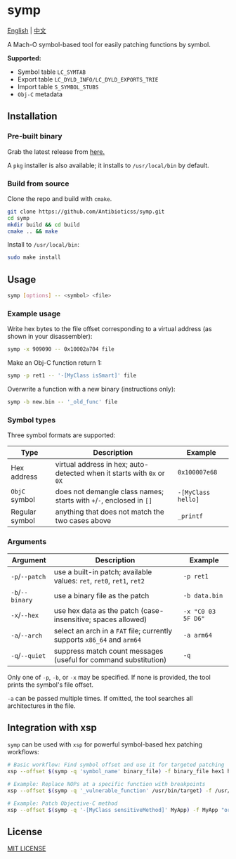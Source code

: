 # symp

[English](README.md) | [中文](README.zh-CN.md)

A Mach-O symbol-based tool for easily patching functions by symbol.

**Supported:**

 - Symbol table `LC_SYMTAB`
 - Export table `LC_DYLD_INFO/LC_DYLD_EXPORTS_TRIE`
 - Import table `S_SYMBOL_STUBS`
 - `Obj-C` metadata

## Installation

### Pre-built binary

Grab the latest release from
[here.](https://github.com/Antibioticss/symp/releases/latest)

A `pkg` installer is also available; it installs to `/usr/local/bin` by default.

### Build from source

Clone the repo and build with `cmake`.

```sh
git clone https://github.com/Antibioticss/symp.git
cd symp
mkdir build && cd build
cmake .. && make
```

Install to `/usr/local/bin`:

```sh
sudo make install
```

## Usage

```sh
symp [options] -- <symbol> <file>
```

### Example usage

Write hex bytes to the file offset corresponding to a virtual address (as shown in your disassembler):

```sh
symp -x 909090 -- 0x10002a704 file
```

Make an Obj-C function return 1:

```sh
symp -p ret1 -- '-[MyClass isSmart]' file
```

Overwrite a function with a new binary (instructions only):

```sh
symp -b new.bin -- '_old_func' file
```

### Symbol types

Three symbol formats are supported:

| Type           | Description                                                  | Example            |
| -------------- | ------------------------------------------------------------ | ------------------ |
| Hex address     | virtual address in hex; auto-detected when it starts with `0x` or `0X` | `0x100007e68`      |
| `ObjC` symbol   | does not demangle class names; starts with `+`/`-`, enclosed in `[]` | `-[MyClass hello]` |
| Regular symbol  | anything that does not match the two cases above                      | `_printf`          |

### Arguments

| Argument        | Description                                                  | Example            |
| --------------- | ------------------------------------------------------------ | ------------------ |
| `-p`/`--patch`  | use a built-in patch; available values: `ret`, `ret0`, `ret1`, `ret2` | `-p ret1`          |
| `-b`/`--binary` | use a binary file as the patch                               | `-b data.bin`      |
| `-x`/`--hex`    | use hex data as the patch (case-insensitive; spaces allowed) | `-x "C0 03 5F D6"` |
| `-a`/`--arch`   | select an arch in a `FAT` file; currently supports `x86_64` and `arm64` | `-a arm64`         |
| `-q`/`--quiet`  | suppress match count messages (useful for command substitution) | `-q`               |

Only one of `-p`, `-b`, or `-x` may be specified. If none is provided, the tool prints the symbol's file offset.

`-a` can be passed multiple times. If omitted, the tool searches all architectures in the file.

## Integration with xsp

`symp` can be used with `xsp` for powerful symbol-based hex patching workflows:

```bash
# Basic workflow: Find symbol offset and use it for targeted patching
xsp --offset $(symp -q 'symbol_name' binary_file) -f binary_file hex1 hex2

# Example: Replace NOPs at a specific function with breakpoints
xsp --offset $(symp -q '_vulnerable_function' /usr/bin/target) -f /usr/bin/target "90 90 90 90" "CC CC CC CC"

# Example: Patch Objective-C method
xsp --offset $(symp -q '-[MyClass sensitiveMethod]' MyApp) -f MyApp "original_bytes" "patched_bytes"
```

## License

[MIT LICENSE](LICENSE)